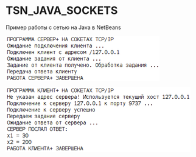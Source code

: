 # TSN_JAVA_SOCKETS
Пример работы с сетью на Java в NetBeans

![srcreenshot](screenshot1.png)

![srcreenshot](screenshot2.png)
